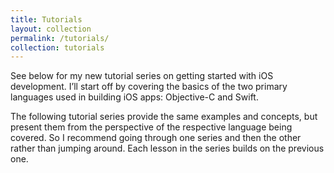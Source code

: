 ```yaml
---
title: Tutorials
layout: collection
permalink: /tutorials/
collection: tutorials
---
```


See below for my new tutorial series on getting started with iOS development. I’ll start off by covering the basics of the two primary languages used in building iOS apps: Objective-C and Swift.

The following tutorial series provide the same examples and concepts, but present them from the perspective of the respective language being covered. So I recommend going through one series and then the other rather than jumping around. Each lesson in the series builds on the previous one.